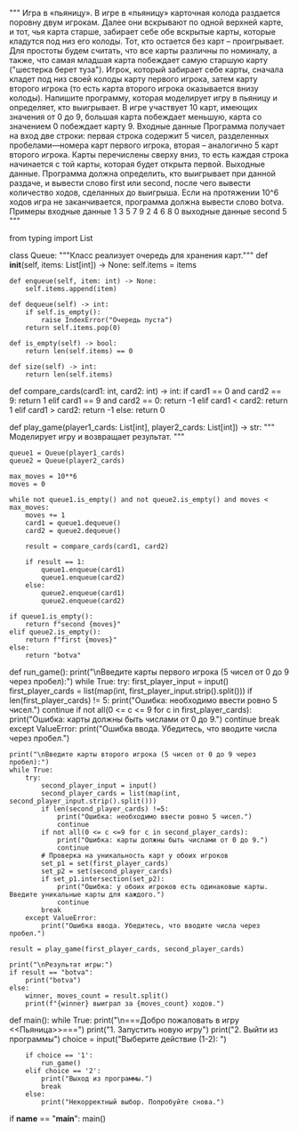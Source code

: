 """
Игра в «пьяницу». В игре в «пьяницу» карточная колода раздается поровну
двум игрокам. Далее они вскрывают по одной верхней карте, и тот, чья карта
старше, забирает себе обе вскрытые карты, которые кладутся под низ его
колоды. Тот, кто остается без карт – проигрывает. Для простоты будем
считать, что все карты различны по номиналу, а также, что самая младшая
карта побеждает самую старшую карту ("шестерка берет туза"). Игрок,
который забирает себе карты, сначала кладет под низ своей колоды карту
первого игрока, затем карту второго игрока (то есть карта второго игрока
оказывается внизу колоды). Напишите программу, которая моделирует игру в
пьяницу и определяет, кто выигрывает.
В игре участвует 10 карт, имеющих значения от 0 до 9, большая карта
побеждает меньшую, карта со значением 0 побеждает карту 9.
Входные данные Программа получает на вход две строки: первая строка
содержит 5 чисел, разделенных пробелами—номера карт первого игрока,
вторая – аналогично 5 карт второго игрока. Карты перечислены сверху вниз,
то есть каждая строка начинается с той карты, которая будет открыта первой.
Выходные данные. Программа должна определить, кто выигрывает при
данной раздаче, и вывести слово first или second, после чего вывести
количество ходов, сделанных до выигрыша. Если на протяжении 10^6 ходов
игра не заканчивается, программа должна вывести слово botva.
Примеры входные данные 1 3 5 7 9 2 4 6 8 0 выходные данные second 5
"""

from typing import List

class Queue:
    """Класс реализует очередь для хранения карт."""
    def __init__(self, items: List[int]) -> None:
        self.items = items

    def enqueue(self, item: int) -> None:
        self.items.append(item)

    def dequeue(self) -> int:
        if self.is_empty():
            raise IndexError("Очередь пуста")
        return self.items.pop(0)

    def is_empty(self) -> bool:
        return len(self.items) == 0

    def size(self) -> int:
        return len(self.items)

def compare_cards(card1: int, card2: int) -> int:
    if card1 == 0 and card2 == 9:
        return 1
    elif card1 == 9 and card2 == 0:
        return -1
    elif card1 < card2:
        return 1
    elif card1 > card2:
        return -1
    else:
        return 0

def play_game(player1_cards: List[int], player2_cards: List[int]) -> str:
    """
    Моделирует игру и возвращает результат.
    """
    
    queue1 = Queue(player1_cards)
    queue2 = Queue(player2_cards)
    
    max_moves = 10**6
    moves = 0
    
    while not queue1.is_empty() and not queue2.is_empty() and moves < max_moves:
        moves += 1
        card1 = queue1.dequeue()
        card2 = queue2.dequeue()
        
        result = compare_cards(card1, card2)
        
        if result == 1:
            queue1.enqueue(card1)
            queue1.enqueue(card2)
        else:
            queue2.enqueue(card1)
            queue2.enqueue(card2)
    
    if queue1.is_empty():
        return f"second {moves}"
    elif queue2.is_empty():
        return f"first {moves}"
    else:
        return "botva"

def run_game():
    print("\nВведите карты первого игрока (5 чисел от 0 до 9 через пробел):")
    while True:
        try:
            first_player_input = input()
            first_player_cards = list(map(int, first_player_input.strip().split()))
            if len(first_player_cards) != 5:
                print("Ошибка: необходимо ввести ровно 5 чисел.")
                continue
            if not all(0 <= c <= 9 for c in first_player_cards):
                print("Ошибка: карты должны быть числами от 0 до 9.")
                continue
            break
        except ValueError:
            print("Ошибка ввода. Убедитесь, что вводите числа через пробел.")

    print("\nВведите карты второго игрока (5 чисел от 0 до 9 через пробел):")
    while True:
        try:
            second_player_input = input()
            second_player_cards = list(map(int, second_player_input.strip().split()))
            if len(second_player_cards) !=5:
                print("Ошибка: необходимо ввести ровно 5 чисел.")
                continue
            if not all(0 <= c <=9 for c in second_player_cards):
                print("Ошибка: карты должны быть числами от 0 до 9.")
                continue
            # Проверка на уникальность карт у обоих игроков
            set_p1 = set(first_player_cards)
            set_p2 = set(second_player_cards)
            if set_p1.intersection(set_p2):
                print("Ошибка: у обоих игроков есть одинаковые карты. Введите уникальные карты для каждого.")
                continue
            break
        except ValueError:
            print("Ошибка ввода. Убедитесь, что вводите числа через пробел.")

    result = play_game(first_player_cards, second_player_cards)

    print("\nРезультат игры:")
    if result == "botva":
        print("botva")
    else:
        winner, moves_count = result.split()
        print(f"{winner} выиграл за {moves_count} ходов.")

def main():
    while True:
        print("\n===Добро пожаловать в игру <<Пьяница>>===")
        print("1. Запустить новую игру")
        print("2. Выйти из программы")
        choice = input("Выберите действие (1-2): ")

        if choice == '1':
            run_game()
        elif choice == '2':
            print("Выход из программы.")
            break
        else:
            print("Некорректный выбор. Попробуйте снова.")

if __name__ == "__main__":
    main()


